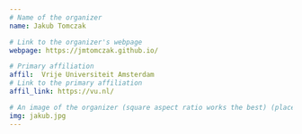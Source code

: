 ```yaml
---
# Name of the organizer
name: Jakub Tomczak

# Link to the organizer's webpage
webpage: https://jmtomczak.github.io/

# Primary affiliation
affil:  Vrije Universiteit Amsterdam
# Link to the primary affiliation
affil_link: https://vu.nl/

# An image of the organizer (square aspect ratio works the best) (place in the `assets/img/organizers` directory)
img: jakub.jpg
---
```


